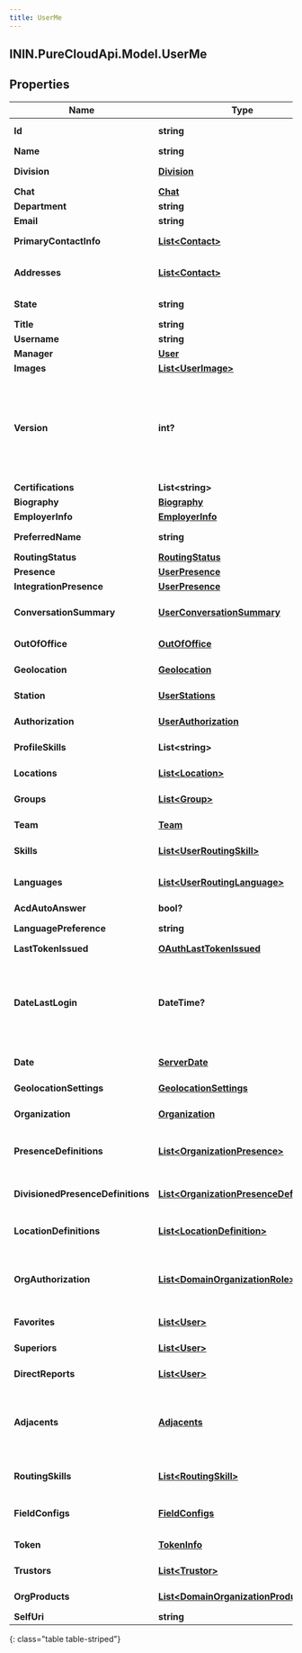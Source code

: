 ```yaml
---
title: UserMe
---
```

## ININ.PureCloudApi.Model.UserMe

## Properties

|Name | Type | Description | Notes|
|------------ | ------------- | ------------- | -------------|
| **Id** | **string** | The globally unique identifier for the object. | [optional] |
| **Name** | **string** |  | [optional] |
| **Division** | [**Division**](Division.html) | The division to which this entity belongs. | [optional] |
| **Chat** | [**Chat**](Chat.html) |  | [optional] |
| **Department** | **string** |  | [optional] |
| **Email** | **string** |  | [optional] |
| **PrimaryContactInfo** | [**List&lt;Contact&gt;**](Contact.html) | Auto populated from addresses. | [optional] |
| **Addresses** | [**List&lt;Contact&gt;**](Contact.html) | Email addresses and phone numbers for this user | [optional] |
| **State** | **string** | The current state for this user. | [optional] |
| **Title** | **string** |  | [optional] |
| **Username** | **string** |  | [optional] |
| **Manager** | [**User**](User.html) |  | [optional] |
| **Images** | [**List&lt;UserImage&gt;**](UserImage.html) |  | [optional] |
| **Version** | **int?** | Required when updating a user, this value should be the current version of the user.  The current version can be obtained with a GET on the user before doing a PATCH. | |
| **Certifications** | **List&lt;string&gt;** |  | [optional] |
| **Biography** | [**Biography**](Biography.html) |  | [optional] |
| **EmployerInfo** | [**EmployerInfo**](EmployerInfo.html) |  | [optional] |
| **PreferredName** | **string** | Preferred full name of the agent | [optional] |
| **RoutingStatus** | [**RoutingStatus**](RoutingStatus.html) | ACD routing status | [optional] |
| **Presence** | [**UserPresence**](UserPresence.html) | Active presence | [optional] |
| **IntegrationPresence** | [**UserPresence**](UserPresence.html) | Integration presence | [optional] |
| **ConversationSummary** | [**UserConversationSummary**](UserConversationSummary.html) | Summary of conversion statistics for conversation types. | [optional] |
| **OutOfOffice** | [**OutOfOffice**](OutOfOffice.html) | Determine if out of office is enabled | [optional] |
| **Geolocation** | [**Geolocation**](Geolocation.html) | Current geolocation position | [optional] |
| **Station** | [**UserStations**](UserStations.html) | Effective, default, and last station information | [optional] |
| **Authorization** | [**UserAuthorization**](UserAuthorization.html) | Roles and permissions assigned to the user | [optional] |
| **ProfileSkills** | **List&lt;string&gt;** | Profile skills possessed by the user | [optional] |
| **Locations** | [**List&lt;Location&gt;**](Location.html) | The user placement at each site location. | [optional] |
| **Groups** | [**List&lt;Group&gt;**](Group.html) | The groups the user is a member of | [optional] |
| **Team** | [**Team**](Team.html) | The team the user is a member of | [optional] |
| **Skills** | [**List&lt;UserRoutingSkill&gt;**](UserRoutingSkill.html) | Routing (ACD) skills possessed by the user | [optional] |
| **Languages** | [**List&lt;UserRoutingLanguage&gt;**](UserRoutingLanguage.html) | Routing (ACD) languages possessed by the user | [optional] |
| **AcdAutoAnswer** | **bool?** | acd auto answer | [optional] |
| **LanguagePreference** | **string** | preferred language by the user | [optional] |
| **LastTokenIssued** | [**OAuthLastTokenIssued**](OAuthLastTokenIssued.html) |  | [optional] |
| **DateLastLogin** | **DateTime?** | The last time the user logged in using username and password. Date time is represented as an ISO-8601 string. For example: yyyy-MM-ddTHH:mm:ss[.mmm]Z | [optional] |
| **Date** | [**ServerDate**](ServerDate.html) | The PureCloud system date time. | [optional] |
| **GeolocationSettings** | [**GeolocationSettings**](GeolocationSettings.html) | Geolocation settings for user&#39;s organization. | [optional] |
| **Organization** | [**Organization**](Organization.html) | Organization details for this user. | [optional] |
| **PresenceDefinitions** | [**List&lt;OrganizationPresence&gt;**](OrganizationPresence.html) | The first 100 non-divisioned presence definitions for user&#39;s organization. | [optional] |
| **DivisionedPresenceDefinitions** | [**List&lt;OrganizationPresenceDefinition&gt;**](OrganizationPresenceDefinition.html) | The presence definitions that the user has access to | [optional] |
| **LocationDefinitions** | [**List&lt;LocationDefinition&gt;**](LocationDefinition.html) | The first 100 site locations for user&#39;s organization | [optional] |
| **OrgAuthorization** | [**List&lt;DomainOrganizationRole&gt;**](DomainOrganizationRole.html) | The first 100 organization roles, with applicable permission policies, for user&#39;s organization. | [optional] |
| **Favorites** | [**List&lt;User&gt;**](User.html) | The first 50 favorited users. | [optional] |
| **Superiors** | [**List&lt;User&gt;**](User.html) | The first 50 superiors of this user. | [optional] |
| **DirectReports** | [**List&lt;User&gt;**](User.html) | The first 50 direct reports to this user. | [optional] |
| **Adjacents** | [**Adjacents**](Adjacents.html) | The first 50 superiors, direct reports, and siblings of this user. Mutually exclusive with superiors and direct reports expands. | [optional] |
| **RoutingSkills** | [**List&lt;RoutingSkill&gt;**](RoutingSkill.html) | The first 50 routing skills for user&#39;s organizations | [optional] |
| **FieldConfigs** | [**FieldConfigs**](FieldConfigs.html) | The field config for all entities types of user&#39;s organization | [optional] |
| **Token** | [**TokenInfo**](TokenInfo.html) | Information about the current token | [optional] |
| **Trustors** | [**List&lt;Trustor&gt;**](Trustor.html) | Organizations having this user as a trustee | [optional] |
| **OrgProducts** | [**List&lt;DomainOrganizationProduct&gt;**](DomainOrganizationProduct.html) | Products enabled in this organization | [optional] |
| **SelfUri** | **string** | The URI for this object | [optional] |
{: class="table table-striped"}


